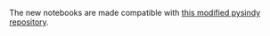 The new notebooks are made compatible with [this modified pysindy repository](https://github.com/Pongpisit-Thanasutives/pysindy).
